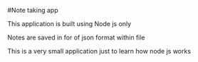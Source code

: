 #Note taking app

This application is built using Node js only

Notes are saved in for of json format within file

This is a very small application just to learn how node js works